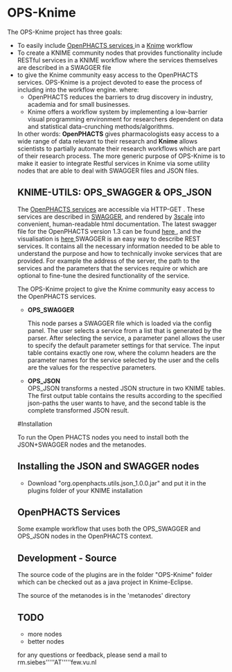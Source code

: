 OPS-Knime
=========

The OPS-Knime project has three goals:
<ul><li> To easily include  <a href="http://dev.openphacts.org">OpenPHACTS services </a> in a  <a href="http://www.knime.org/">Knime</a> workflow </li>
<li> To create a KNIME community nodes that provides functionality include RESTful services in a KNIME workflow where the services themselves are described in a SWAGGER file</li>
<li> to give the Knime community easy access to the OpenPHACTS services. 
OPS-Knime is a project devoted to ease the process of including into the  workflow engine.
where:<br/>
<ul><li>OpenPHACTS reduces the barriers to drug discovery in industry, academia and for small businesses. </li>
<li>
Knime offers a workflow system by implementing a low-barrier visual programming environment for researchers dependent on data and statistical data-crunching methods/algorithms.
</li> 
</ul>
In other words: <b>OpenPHACTS</b> gives pharmacologists easy access to a wide range of data relevant to their research and <b>Knime</b> allows scientists to partially automate their research workflows which
are part of their research process.   
The more generic purpose of OPS-Knime is to make it easier to integrate Restful services in Knime via some utility nodes that are able to deal with SWAGGER files and JSON files.



KNIME-UTILS: OPS_SWAGGER & OPS_JSON
----------
The <a href="http://dev.openphacts.org">OpenPHACTS services</a> are accessible via HTTP-GET .
These services are described in <a href="https://developers.helloreverb.com/swagger/">SWAGGER</a>, and rendered by <a href="http://www.3scale.net/">3scale</a> into convenient, human-readable html documentation. 
The latest swagger file for the OpenPHACTS version 1.3 can be found <a href="https://raw.github.com/openphacts/OPS_LinkedDataApi/1.3.0/api-config-files/swagger.json">here </a>, and the visualisation is <a href="https://dev.openphacts.org/docs/1.3"> here </a>
SWAGGER is an easy way to describe REST services. 
It contains all the necessary information needed to be able
to understand the purpose and how to technically invoke  services that are provided. For example the address of the server, the path to the services and the parameters
that the services require or which are optional to fine-tune the desired functionality of the service.


The OPS-Knime project to give the Knime community easy access to the OpenPHACTS services. 


<ul><li><b>OPS_SWAGGER</b><br/>

This node parses a SWAGGER file which is loaded via the config panel. The user selects a service from a list that is generated by the parser. 
After selecting the service, a parameter panel allows the user to specify the default parameter settings for that service. 
The input table contains exactly one row, where the column headers are the parameter names for the service selected by the user and the cells
are the values for the respective parameters.
 
</li>
<li><b>OPS_JSON</b><br/>
OPS_JSON transforms a nested JSON structure in two KNIME tables. The first output table contains the results according to the specified json-paths
the user wants to have, and the second table is the complete transformed JSON result. </li></ul>

#Installation

To run the Open PHACTS nodes you need to install both the JSON+SWAGGER nodes and the metanodes. 

Installing the JSON and SWAGGER nodes
------------
* Download "org.openphacts.utils.json_1.0.0.jar" and put it in the plugins folder of your KNIME installation



OpenPHACTS Services 
----------
Some example workflow that uses both the OPS_SWAGGER and OPS_JSON nodes in the OpenPHACTS context. 



Development - Source
----------
The source code of the plugins are in the folder "OPS-Knime" folder which can be checked out as
a java project in Knime-Eclipse.

The source of the metanodes is in the 'metanodes' directory

TODO
-------------
* more nodes
* better nodes

for any questions or feedback, please send a mail to rm.siebes'''''AT'''''few.vu.nl
